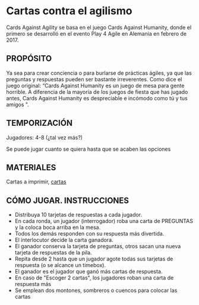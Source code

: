 # Cartas contra el agilismo

Cards Against Agility se basa en el juego Cards Against Humanity,
donde el primero se desarrolló en el evento Play 4 Agile en Alemania en febrero de 2017.

## PROPÓSITO

Ya sea para crear conciencia o para burlarse de prácticas ágiles, ya que las preguntas y respuestas pueden ser bastante irreverentes. Como dice el juego original: “Cards Against Humanity es un juego de mesa para gente horrible. A diferencia de la mayoría de los juegos de fiesta que has jugado antes, Cards Against Humanity es despreciable e incómodo como tú y tus amigos ".

## TEMPORIZACIÓN

Jugadores: 4-8 (¿tal vez más?)

Se puede jugar cuanto se quiera hasta que se acaben las opciones 

## MATERIALES

Cartas a imprimir, [cartas](baraja_en_castellano.pdf)

## CÓMO JUGAR. INSTRUCCIONES

- Distribuya 10 tarjetas de respuestas  a cada jugador.
- En cada ronda, un jugador (interrogador) roba una carta de PREGUNTAS  y la coloca boca arriba en la mesa.
- Todos los demás responden con su respuesta más divertida.  
- El interlocutor decide la carta ganadora.
- El ganador conserva la tarjeta de preguntas, otros sacan una nueva tarjeta de respuestas de la pila.  
- Repita desde 2 hasta que un jugador agote todas sus tarjetas de respuesta (o se alcance un timebox).   
- El ganador es el jugador que ganó más cartas de respuesta.   
- En caso de "Escoger 2 cartas", los jugadores roban una carta de respuesta más   
- Se emplean dos montones, sombreros o cuencos para colocar las cartas
